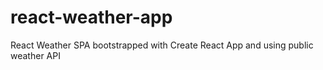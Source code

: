 # react-weather-app
React Weather SPA bootstrapped with Create React App and using public weather API

